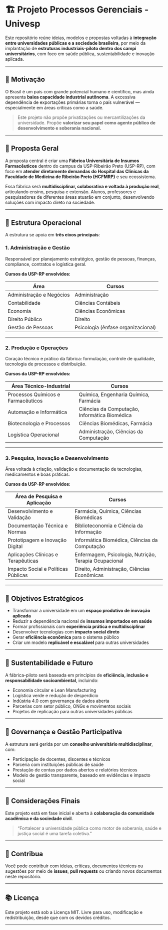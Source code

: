 # 🏗️ Projeto Processos Gerenciais - Univesp

Este repositório reúne ideias, modelos e propostas voltadas à **integração entre universidades públicas e a sociedade brasileira**, por meio da implantação de **estruturas industriais-piloto dentro dos campi universitários**, com foco em saúde pública, sustentabilidade e inovação aplicada.

---

## 🎯 Motivação

O Brasil é um país com grande potencial humano e científico, mas ainda apresenta **baixa capacidade industrial autônoma**. A excessiva dependência de exportações primárias torna o país vulnerável — especialmente em áreas críticas como a saúde.

> Este projeto não propõe privatizações ou mercantilizações da universidade. Propõe **valorizar seu papel como agente público de desenvolvimento e soberania nacional.**

---

## 🧩 Proposta Geral

A proposta central é criar uma **Fábrica Universitária de Insumos Farmacêuticos** dentro do campus da USP-Ribeirão Preto (USP-RP), com foco em **atender diretamente demandas do Hospital das Clínicas da Faculdade de Medicina de Ribeirão Preto (HCFMRP)** e seu ecossistema.

Essa fábrica será **multidisciplinar, colaborativa e voltada à produção real**, articulando ensino, pesquisa e extensão. Alunos, professores e pesquisadores de diferentes áreas atuarão em conjunto, desenvolvendo soluções com impacto direto na sociedade.

---

## 🧱 Estrutura Operacional

A estrutura se apoia em **três eixos principais**:

### 1. Administração e Gestão

Responsável por planejamento estratégico, gestão de pessoas, finanças, compliance, contratos e logística geral.

**Cursos da USP-RP envolvidos:**

| Área                     | Cursos                                                                      |
|--------------------------|-----------------------------------------------------------------------------|
| Administração e Negócios | Administração                                                              |
| Contabilidade            | Ciências Contábeis                                                         |
| Economia                 | Ciências Econômicas                                                        |
| Direito Público          | Direito                                                                     |
| Gestão de Pessoas        | Psicologia (ênfase organizacional)                                         |

---

### 2. Produção e Operações

Coração técnico e prático da fábrica: formulação, controle de qualidade, tecnologia de processos e distribuição.

**Cursos da USP-RP envolvidos:**

| Área Técnico-Industrial       | Cursos                                                                  |
|-------------------------------|-------------------------------------------------------------------------|
| Processos Químicos e Farmacêuticos | Química, Engenharia Química, Farmácia                                |
| Automação e Informática       | Ciências da Computação, Informática Biomédica                          |
| Biotecnologia e Processos     | Ciências Biomédicas, Farmácia                                          |
| Logística Operacional         | Administração, Ciências da Computação                                  |

---

### 3. Pesquisa, Inovação e Desenvolvimento

Área voltada à criação, validação e documentação de tecnologias, medicamentos e boas práticas.

**Cursos da USP-RP envolvidos:**

| Área de Pesquisa e Aplicação        | Cursos                                                               |
|-------------------------------------|----------------------------------------------------------------------|
| Desenvolvimento e Validação         | Farmácia, Química, Ciências Biomédicas                               |
| Documentação Técnica e Normas       | Biblioteconomia e Ciência da Informação                              |
| Prototipagem e Inovação Digital     | Informática Biomédica, Ciências da Computação                        |
| Aplicações Clínicas e Terapêuticas  | Enfermagem, Psicologia, Nutrição, Terapia Ocupacional                |
| Impacto Social e Políticas Públicas | Direito, Administração, Ciências Econômicas                          |

---

## 🎯 Objetivos Estratégicos

- Transformar a universidade em um **espaço produtivo de inovação aplicada**
- Reduzir a dependência nacional de **insumos importados em saúde**
- Formar profissionais com **experiência prática e multidisciplinar**
- Desenvolver tecnologias com **impacto social direto**
- Gerar **eficiência econômica** para o sistema público
- Criar um modelo **replicável e escalável** para outras universidades

---

## 🌱 Sustentabilidade e Futuro

A fábrica-piloto será baseada em princípios de **eficiência, inclusão e responsabilidade socioambiental**, incluindo:

- Economia circular e Lean Manufacturing
- Logística verde e redução de desperdício
- Indústria 4.0 com governança de dados aberta
- Parcerias com setor público, ONGs e movimentos sociais
- Projetos de replicação para outras universidades públicas

---

## 🧭 Governança e Gestão Participativa

A estrutura será gerida por um **conselho universitário multidisciplinar**, com:

- Participação de docentes, discentes e técnicos
- Parceria com instituições públicas de saúde
- Prestação de contas por dados abertos e relatórios técnicos
- Modelo de gestão transparente, baseado em evidências e impacto social

---

## 📌 Considerações Finais

Este projeto está em fase inicial e aberta à **colaboração da comunidade acadêmica e da sociedade civil**.

> “Fortalecer a universidade pública como motor de soberania, saúde e justiça social é uma tarefa coletiva.”

---

## 🤝 Contribua

Você pode contribuir com ideias, críticas, documentos técnicos ou sugestões por meio de **issues**, **pull requests** ou criando novos documentos neste repositório.

---

## 📚 Licença

Este projeto está sob a Licença MIT. Livre para uso, modificação e redistribuição, desde que com os devidos créditos.

---
